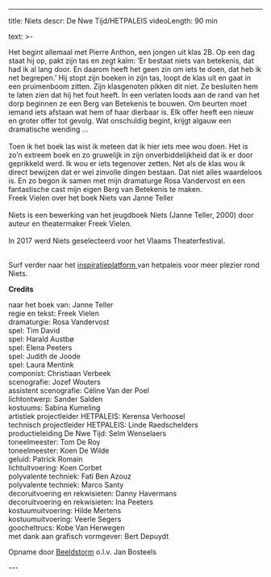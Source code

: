 
---
title: Niets
descr: De Nwe Tijd/HETPALEIS
videoLength: 90 min

text: >-
  <p>Het begint allemaal met Pierre Anthon, een jongen uit klas 2B. Op een dag staat hij op, pakt zijn tas en zegt kalm: ‘Er bestaat niets van betekenis, dat had ik al lang door. En daarom heeft het geen zin om iets te doen, dat heb ik net begrepen.’ Hij stopt zijn boeken in zijn tas, loopt de klas uit en gaat in een pruimenboom zitten. Zijn klasgenoten pikken dit niet. Ze besluiten hem te laten zien dat hij het fout heeft. In een verlaten loods aan de rand van het dorp beginnen ze een Berg van Betekenis te bouwen. Om beurten moet iemand iets afstaan wat hem of haar dierbaar is. Elk offer heeft een nieuw en groter offer tot gevolg. Wat onschuldig begint, krijgt algauw een dramatische wending ...<br><br>Toen ik het boek las wist ik meteen dat ik hier iets mee wou doen. Het is zo’n extreem boek en zo gruwelijk in zijn onverbiddelijkheid dat ik er door geprikkeld werd. Ik wou er iets tegenover zetten. Net als de klas wou ik direct bewijzen dat er wel zinvolle dingen bestaan. Dat niet alles waardeloos is. En zo begon ik samen met mijn dramaturge Rosa Vandervost en een fantastische cast mijn eigen Berg van Betekenis te maken.<br>Freek Vielen over het boek Niets van Janne Teller<br><br>Niets is een bewerking van het jeugdboek Niets (Janne Teller, 2000) door auteur en theatermaker Freek Vielen.<br><br>In 2017 werd Niets geselecteerd voor het Vlaams Theaterfestival.</p><p><br>Surf verder naar het <a href="https://www.spothetpaleis.be/spot/niets/" target="_blank">inspiratieplatform </a>van hetpaleis voor meer plezier rond Niets.</p><p><strong>Credits</strong></p><p>naar het boek van: Janne Teller<br>regie en tekst: Freek Vielen<br>dramaturgie: Rosa Vandervost<br>spel: Tim David<br>spel: Harald Austbø<br>spel: Elena Peeters<br>spel: Judith de Joode<br>spel: Laura Mentink<br>componist: Christiaan Verbeek<br>scenografie: Jozef Wouters<br>assistent scenografie: Céline Van der Poel<br>lichtontwerp: Sander Salden<br>kostuums: Sabina Kumeling<br>artistiek projectleider HETPALEIS: Kerensa Verhoosel<br>technisch projectleider HETPALEIS: Linde Raedschelders<br>productieleiding De Nwe Tijd: Selm Wenselaers<br>toneelmeester: Tom De Roy<br>toneelmeester: Koen De Wilde<br>geluid: Patrick Romain<br>lichtuitvoering: Koen Corbet<br>polyvalente techniek: Fati Ben Azouz<br>polyvalente techniek: Marco Santy<br>decoruitvoering en rekwisieten: Danny Havermans<br>decoruitvoering en rekwisieten: Ina Peeters<br>kostuumuitvoering: Hilde Mertens<br>kostuumuitvoering: Veerle Segers<br>goocheltrucs: Kobe Van Herwegen<br>met dank aan grafisch vormgever: Bert Depuydt</p><p>Opname door <a href="http://www.beeldstorm.be" target="_blank">Beeldstorm</a> o.l.v. Jan Bosteels</p>
---
